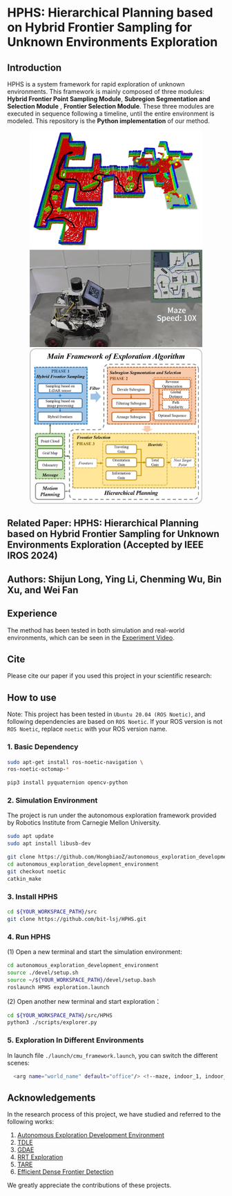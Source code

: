 # HPHS: Hierarchical Planning based on Hybrid Frontier Sampling for Unknown Environments Exploration

## Introduction

HPHS is a system framework for rapid exploration of unknown environments. This framework is mainly composed of three modules: __Hybrid Frontier Point Sampling Module__, __Subregion Segmentation and Selection Module__ , __Frontier Selection Module__. These three modules are executed in sequence following a timeline, until the entire environment is modeled. This repository is the __Python implementation__ of our method.

<p align="center">
  <img src="figure/fig0.png" width = "400" height = "273"/>
    <img src="figure/fig2.jpg" width = "400" height = "225"/>
  <img src="figure/fig1.png" width = "400" height = "360"/>
</p>

## Related Paper: HPHS: Hierarchical Planning based on Hybrid Frontier Sampling for Unknown Environments Exploration (Accepted by IEEE IROS 2024)

## Authors: Shijun Long, Ying Li, Chenming Wu, Bin Xu, and Wei Fan

## Experience

The method has been tested in both simulation and real-world environments, which can be seen in the [Experiment Video](https://youtu.be/MndZBmBNYSc).

## Cite

Please cite our paper if you used this project in your scientific research:

## How to use

Note: This project has been tested in `Ubuntu 20.04 (ROS Noetic)`, and following dependencies are based on `ROS Noetic`. If your ROS version is not `ROS Noetic`, replace `noetic` with your ROS version name.

### 1. Basic Dependency

```bash
sudo apt-get install ros-noetic-navigation \
ros-noetic-octomap-*
```

```bash
pip3 install pyquaternion opencv-python
```
### 2. Simulation Environment

The project is run under the autonomous exploration framework provided by Robotics Institute from Carnegie Mellon University.

```bash
sudo apt update
sudo apt install libusb-dev
```

```bash
git clone https://github.com/HongbiaoZ/autonomous_exploration_development_environment.git
cd autonomous_exploration_development_environment
git checkout noetic
catkin_make
```

### 3. Install HPHS

```bash
cd ${YOUR_WORKSPACE_PATH}/src
git clone https://github.com/bit-lsj/HPHS.git
```

### 4. Run HPHS

(1) Open a new terminal and start the simulation environment:
```bash
cd autonomous_exploration_development_environment
source ./devel/setup.sh
source ~/${YOUR_WORKSPACE_PATH}/devel/setup.bash
roslaunch HPHS exploration.launch
```

(2) Open another new terminal and start exploration：
```bash
cd ${YOUR_WORKSPACE_PATH}/src/HPHS
python3 ./scripts/explorer.py 
```

### 5. Exploration In Different Environments

In launch file `./launch/cmu_framework.launch`, you can switch the different scenes:
```bash
  <arg name="world_name" default="office"/> <!--maze, indoor_1, indoor_2-->
```

## Acknowledgements

In the research process of this project, we have studied and referred to the following works:

1. [Autonomous Exploration Development Environment](https://github.com/HongbiaoZ/autonomous_exploration_development_environment.git)
2. [TDLE](https://github.com/SeanZsya/tdle.git)
3. [GDAE](https://github.com/reiniscimurs/GDAE.git)
4. [RRT Exploration](https://github.com/hasauino/rrt_exploration.git)
5. [TARE](https://github.com/caochao39/tare_planner.git)
6. [Efficient Dense Frontier Detection](https://github.com/larics/cartographer_frontier_detection.git)

We greatly appreciate the contributions of these projects.
